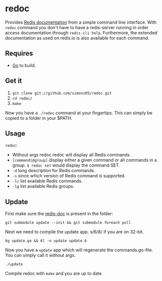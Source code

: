 # redoc

Provides [Redis documentation](http://redis.io/commands) from a simple command
line interface. With `redoc` command you don't have to have a redis-server
running in order access documentation through `redis-cli help`. Furthermore, the
extended documentation as used on redis.io is also available for each command.

## Requires 

* [Go](http://golang.org/doc/install.html) to build.

## Get it

1. `git clone git://github.com/simonz05/redoc.git`
2. `cd redoc/`
3. `make`

Now you have a `./redoc` command at your fingertips. This can simply be copied
to a folder in your $PATH.

## Usage

`redoc`:

* Without args redoc redoc will display all Redis commands.
* `[command|@group]` display either a given command or all commands in a group.
  `$ redoc set` would display the command SET.
* `-d` long description for Redis commands.
* `-s` since which version of Redis command is supported.
* `-lc` list available Redis commands.
* `-lg` list available Redis groups.

## Update

First make sure the [redis-doc](https://github.com/antirez/redis-doc/) is present in
the folder:

`git submodule update --init && git submodule foreach pull`

Next we need to compile the update app. s/6/8/ if you are on 32-bit.

`6g update.go && 6l -o update update.6`

Now you have a `update` app which will regenerate the commands.go-file. You can
simply call it without args.

`./update`

Compile redoc with `make` and you are up to date.
